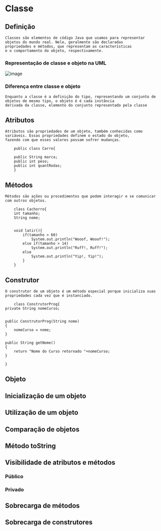 # Classe
## Definição
    Classes são elementos de código Java que usamos para representar objetos do mundo real. Nele, geralmente são declaradas 
    propriedades e métodos, que representam as características 
    e o comportamento do objeto, respectivamente.
    
### Representação de classe e objeto na UML
![image](https://user-images.githubusercontent.com/104447964/190421244-4426a5d9-6f96-431c-9769-4c32036f3574.png)

### Diferença entre classe e objeto
    Enquanto a classe é a definição do tipo, representando um conjunto de objetos de mesmo tipo, o objeto é é cada instância 
    derivada da classe, elemento do conjunto representado pela classe
    
## Atributos
    Atributos são propriedades de um objeto, também conhecidas como variáveis. Essas propriedades definem o estado do objeto, 
    fazendo com que esses valores possam sofrer mudanças.
        
        public class Carro{

	    public String marca;
	    public int peso;
	    public int quantRodas;
        }
        
## Métodos
    Métodos são ações ou procedimentos que podem interagir e se comunicar com outros objetos.
        
        class Cachorro{
	    int tamanho;
	    String nome;


	    void latir(){
		    if(tamanho > 60)
			    System.out.println("Wooof, Wooof!");
		    else if(tamanho > 14)
			    System.out.println("Ruff!, Ruff!");
		    else
			    System.out.println("Yip!, Yip!");
	        }
        }
        
## Construtor
    O construtor de um objeto é um método especial porque inicializa suas propriedades cada vez que é instanciado.
    
    	class ConstrutorProg{
	private String nomeCurso;


	public ConstrutorProg(String nome)
	{
		nomeCurso = nome;
	}

	public String getNome()
	{
		return "Nome do Curso retornado "+nomeCurso;
	}

	}
## Objeto
## Inicialização de um objeto
## Utilização de um objeto
## Comparação de objetos
## Método toString
## Visibilidade de atributos e métodos
### Público
### Privado
## Sobrecarga de métodos
## Sobrecarga de construtores
